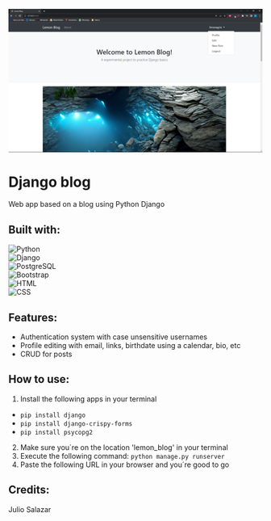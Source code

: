 ![Screenshot](https://github.com/JulioAlejandroSalazar/Django-blog/blob/main/ImageLibrary/Captura%20de%20pantalla.png?raw=true)

# Django blog
Web app based on a blog using Python Django

## Built with:
![ Python ](https://shields.io/badge/Python-3776AB?style=for-the-badge&logo=python&logoColor=white)</br>
![ Django ](https://shields.io/badge/Django-092E20?style=for-the-badge&logo=django&logoColor=white)</br>
![ PostgreSQL ](https://shields.io/badge/PostgreSQL-4169E1?style=for-the-badge&logo=postgresql&logoColor=white)</br>
![ Bootstrap ](https://shields.io/badge/Bootstrap-7952B3?style=for-the-badge&logo=bootstrap&logoColor=white)</br>
![ HTML ](https://shields.io/badge/HTML-E34F26?style=for-the-badge&logo=html5&logoColor=white)</br>
![ CSS ](https://shields.io/badge/CSS-1572B6?style=for-the-badge&logo=css3&logoColor=white)</br>

## Features:
- Authentication system with case unsensitive usernames
- Profile editing with email, links, birthdate using a calendar, bio, etc
- CRUD for posts

## How to use:
1. Install the following apps in your terminal
- ```pip install django```
- ```pip install django-crispy-forms```
- ```pip install psycopg2```
2. Make sure you´re on the location 'lemon_blog' in your terminal
3. Execute the following command:
```python manage.py runserver```
4. Paste the following URL in your browser and you´re good to go 

## Credits:
Julio Salazar
